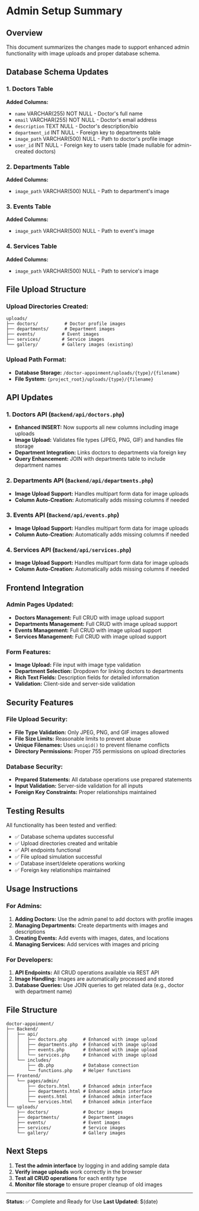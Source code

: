 # Admin Setup Summary

## Overview
This document summarizes the changes made to support enhanced admin functionality with image uploads and proper database schema.

## Database Schema Updates

### 1. Doctors Table
**Added Columns:**
- `name` VARCHAR(255) NOT NULL - Doctor's full name
- `email` VARCHAR(255) NOT NULL - Doctor's email address  
- `description` TEXT NULL - Doctor's description/bio
- `department_id` INT NULL - Foreign key to departments table
- `image_path` VARCHAR(500) NULL - Path to doctor's profile image
- `user_id` INT NULL - Foreign key to users table (made nullable for admin-created doctors)

### 2. Departments Table
**Added Columns:**
- `image_path` VARCHAR(500) NULL - Path to department's image

### 3. Events Table
**Added Columns:**
- `image_path` VARCHAR(500) NULL - Path to event's image

### 4. Services Table
**Added Columns:**
- `image_path` VARCHAR(500) NULL - Path to service's image

## File Upload Structure

### Upload Directories Created:
```
uploads/
├── doctors/          # Doctor profile images
├── departments/      # Department images
├── events/          # Event images
├── services/        # Service images
└── gallery/         # Gallery images (existing)
```

### Upload Path Format:
- **Database Storage:** `/doctor-appoinment/uploads/{type}/{filename}`
- **File System:** `{project_root}/uploads/{type}/{filename}`

## API Updates

### 1. Doctors API (`Backend/api/doctors.php`)
- **Enhanced INSERT:** Now supports all new columns including image uploads
- **Image Upload:** Validates file types (JPEG, PNG, GIF) and handles file storage
- **Department Integration:** Links doctors to departments via foreign key
- **Query Enhancement:** JOIN with departments table to include department names

### 2. Departments API (`Backend/api/departments.php`)
- **Image Upload Support:** Handles multipart form data for image uploads
- **Column Auto-Creation:** Automatically adds missing columns if needed

### 3. Events API (`Backend/api/events.php`)
- **Image Upload Support:** Handles multipart form data for image uploads
- **Column Auto-Creation:** Automatically adds missing columns if needed

### 4. Services API (`Backend/api/services.php`)
- **Image Upload Support:** Handles multipart form data for image uploads
- **Column Auto-Creation:** Automatically adds missing columns if needed

## Frontend Integration

### Admin Pages Updated:
- **Doctors Management:** Full CRUD with image upload support
- **Departments Management:** Full CRUD with image upload support
- **Events Management:** Full CRUD with image upload support
- **Services Management:** Full CRUD with image upload support

### Form Features:
- **Image Upload:** File input with image type validation
- **Department Selection:** Dropdown for linking doctors to departments
- **Rich Text Fields:** Description fields for detailed information
- **Validation:** Client-side and server-side validation

## Security Features

### File Upload Security:
- **File Type Validation:** Only JPEG, PNG, and GIF images allowed
- **File Size Limits:** Reasonable limits to prevent abuse
- **Unique Filenames:** Uses `uniqid()` to prevent filename conflicts
- **Directory Permissions:** Proper 755 permissions on upload directories

### Database Security:
- **Prepared Statements:** All database operations use prepared statements
- **Input Validation:** Server-side validation for all inputs
- **Foreign Key Constraints:** Proper relationships maintained

## Testing Results

All functionality has been tested and verified:
- ✅ Database schema updates successful
- ✅ Upload directories created and writable
- ✅ API endpoints functional
- ✅ File upload simulation successful
- ✅ Database insert/delete operations working
- ✅ Foreign key relationships maintained

## Usage Instructions

### For Admins:
1. **Adding Doctors:** Use the admin panel to add doctors with profile images
2. **Managing Departments:** Create departments with images and descriptions
3. **Creating Events:** Add events with images, dates, and locations
4. **Managing Services:** Add services with images and pricing

### For Developers:
1. **API Endpoints:** All CRUD operations available via REST API
2. **Image Handling:** Images are automatically processed and stored
3. **Database Queries:** Use JOIN queries to get related data (e.g., doctor with department name)

## File Structure
```
doctor-appoinment/
├── Backend/
│   ├── api/
│   │   ├── doctors.php      # Enhanced with image upload
│   │   ├── departments.php  # Enhanced with image upload
│   │   ├── events.php       # Enhanced with image upload
│   │   └── services.php     # Enhanced with image upload
│   └── includes/
│       ├── db.php           # Database connection
│       └── functions.php    # Helper functions
├── Frontend/
│   └── pages/admin/
│       ├── doctors.html     # Enhanced admin interface
│       ├── departments.html # Enhanced admin interface
│       ├── events.html      # Enhanced admin interface
│       └── services.html    # Enhanced admin interface
└── uploads/
    ├── doctors/             # Doctor images
    ├── departments/         # Department images
    ├── events/              # Event images
    ├── services/            # Service images
    └── gallery/             # Gallery images
```

## Next Steps

1. **Test the admin interface** by logging in and adding sample data
2. **Verify image uploads** work correctly in the browser
3. **Test all CRUD operations** for each entity type
4. **Monitor file storage** to ensure proper cleanup of old images

---

**Status:** ✅ Complete and Ready for Use
**Last Updated:** $(date)
